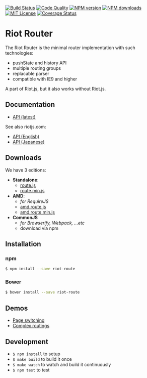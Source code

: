 [![Build Status][travis-image]][travis-url]
[![Code Quality][codeclimate-image]][codeclimate-url]
[![NPM version][npm-version-image]][npm-url]
[![NPM downloads][npm-downloads-image]][npm-url]
[![MIT License][license-image]][license-url]
[![Coverage Status][coverage-image]][coverage-url]

# Riot Router

The Riot Router is the minimal router implementation with such technologies:

- pushState and history API
- multiple routing groups
- replacable parser
- compatible with IE9 and higher

A part of Riot.js, but it also works without Riot.js.

## Documentation

- [API (latest)](doc/)

See also riotjs.com:

- [API (English)](http://riotjs.com/api/route/)
- [API (Japanese)](http://riotjs.com/ja/api/route/)

## Downloads

We have 3 editions:

- **Standalone**:
  - [route.js](https://raw.githubusercontent.com/riot/route/master/dist/route.js)
  - [route.min.js](https://raw.githubusercontent.com/riot/route/master/dist/route.min.js)
- **AMD**:
  - *for RequireJS*
  - [amd.route.js](https://raw.githubusercontent.com/riot/route/master/dist/amd.route.js)
  - [amd.route.min.js](https://raw.githubusercontent.com/riot/route/master/dist/amd.route.min.js)
- **CommonJS**
  - *for Browserify, Webpack, ...etc*
  - download via npm

## Installation

### npm

```bash
$ npm install --save riot-route
```

### Bower

```bash
$ bower install --save riot-route
```

## Demos

- [Page switching](http://riotjs.com/examples/plunker/?app=router-page-switcher)
- [Complex routings](http://riotjs.com/examples/plunker/?app=router-complex)

## Development

- `$ npm install` to setup
- `$ make build` to build it once
- `$ make watch` to watch and build it continuously
- `$ npm test` to test

[travis-image]:https://img.shields.io/travis/riot/observable.svg?style=flat-square
[travis-url]:https://travis-ci.org/riot/route

[license-image]:http://img.shields.io/badge/license-MIT-000000.svg?style=flat-square
[license-url]:LICENSE.txt

[npm-version-image]:http://img.shields.io/npm/v/riot-route.svg?style=flat-square
[npm-downloads-image]:http://img.shields.io/npm/dm/riot-route.svg?style=flat-square
[npm-url]:https://npmjs.org/package/riot-route

[coverage-image]:https://img.shields.io/coveralls/riot/route/master.svg?style=flat-square
[coverage-url]:https://coveralls.io/github/riot/route/?branch=master

[codeclimate-image]:https://img.shields.io/codeclimate/github/riot/route.svg?style=flat-square
[codeclimate-url]:https://codeclimate.com/github/riot/route
